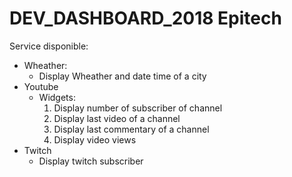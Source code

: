 DEV_DASHBOARD_2018 Epitech
==========================

Service disponible:
   * Wheather:
        * Display Wheather and date time of a city
   * Youtube
        * Widgets:
            1. Display number of subscriber of channel
            2. Display last video of a channel
            3. Display last commentary of a channel
            4. Display video views
   * Twitch
        * Display twitch subscriber